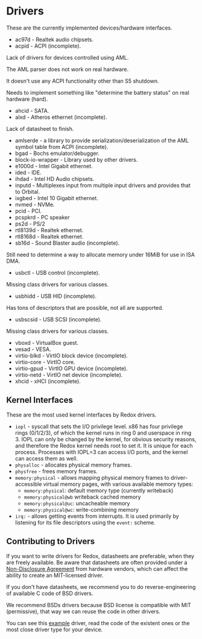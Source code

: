 # Drivers

These are the currently implemented devices/hardware interfaces.

- ac97d - Realtek audio chipsets.
- acpid - ACPI (incomplete).

Lack of drivers for devices controlled using AML.

The AML parser does not work on real hardware.

It doesn't use any ACPI functionality other than S5 shutdown.

Needs to implement something like "determine the battery status" on real hardware (hard).

- ahcid - SATA.
- alxd - Atheros ethernet (incomplete).

Lack of datasheet to finish.

- amlserde - a library to provide serialization/deserialization of the AML symbol table from ACPI (incomplete).
- bgad - Bochs emulator/debugger.
- block-io-wrapper - Library used by other drivers.
- e1000d - Intel Gigabit ethernet.
- ided - IDE.
- ihdad - Intel HD Audio chipsets.
- inputd - Multiplexes input from multiple input drivers and provides that to Orbital.
- ixgbed - Intel 10 Gigabit ethernet.
- nvmed - NVMe.
- pcid - PCI.
- pcspkrd - PC speaker
- ps2d - PS/2
- rtl8139d - Realtek ethernet.
- rtl8168d - Realtek ethernet.
- sb16d - Sound Blaster audio (incomplete).

Still need to determine a way to allocate memory under 16MiB for use in ISA DMA.

- usbctl - USB control (incomplete).

Missing class drivers for various classes.

- usbhidd - USB HID (incomplete).

Has tons of descriptors that are possible, not all are supported.

- usbscsid - USB SCSI (incomplete).

Missing class drivers for various classes.

- vboxd - VirtualBox guest.
- vesad - VESA.
- virtio-blkd - VirtIO block device (incomplete).
- virtio-core - VirtIO core.
- virtio-gpud - VirtIO GPU device (incomplete).
- virtio-netd - VirtIO net device (incomplete).
- xhcid - xHCI (incomplete).

## Kernel Interfaces

These are the most used kernel interfaces by Redox drivers.

- `iopl` - syscall that sets the I/O privilege level. x86 has four privilege rings (0/1/2/3), of which the kernel runs in ring 0 and userspace in ring 3. IOPL can only be changed by the kernel, for obvious security reasons, and therefore the Redox kernel needs root to set it. It is unique for each process. Processes with IOPL=3 can access I/O ports, and the kernel can access them as well.
- `physalloc` - allocates physical memory frames.
- `physfree` - frees memory frames.
- `memory:physical` - allows mapping physical memory frames to driver-accessible virtual memory pages, with various available memory types:
    - `memory:physical`: default memory type (currently writeback)
    - `memory:physical@wb` writeback cached memory
    - `memory:physical@uc`: uncacheable memory
    - `memory:physical@wc`: write-combining memory
- `irq:` - allows getting events from interrupts. It is used primarily by listening for its file descriptors using the `event:` scheme.

## Contributing to Drivers

If you want to write drivers for Redox, datasheets are preferable, when they are freely available. Be aware that datasheets are often provided under a [Non-Disclosure Agreement](https://en.wikipedia.org/wiki/Non-disclosure_agreement) from hardware vendors, which can affect the ability to create an MIT-licensed driver.

If you don't have datasheets, we recommend you to do reverse-engineering of available C code of BSD drivers.

We recommend BSDs drivers because BSD license is compatible with MIT (permissive), that way we can reuse the code in other drivers.

You can see this [example](https://gitlab.redox-os.org/redox-os/exampled) driver, read the code of the existent ones or the most close driver type for your device.
